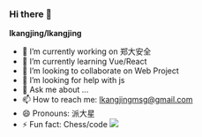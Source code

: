### Hi there 👋

**lkangjing/lkangjing** 

- 🔭 I’m currently working on 郑大安全
- 🌱 I’m currently learning Vue/React
- 👯 I’m looking to collaborate on Web Project
- 🤔 I’m looking for help with js
- 💬 Ask me about ...
- 📫 How to reach me: lkangjingmsg@gmail.com
- 😄 Pronouns: 派大星
- ⚡ Fun fact: Chess/code
![](https://github-readme-stats.vercel.app/api?username=lkangjing)
